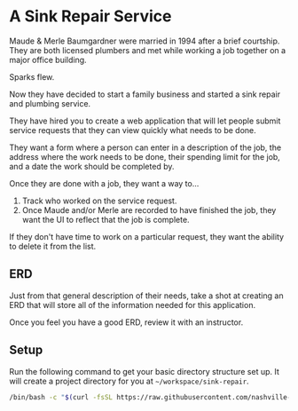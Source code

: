 # A Sink Repair Service

Maude &amp; Merle Baumgardner were married in 1994 after a brief courtship. They are both licensed plumbers and met while working a job together on a major office building.

Sparks flew.

Now they have decided to start a family business and started a sink repair and plumbing service.

They have hired you to create a web application that will let people submit service requests that they can view quickly what needs to be done.

They want a form where a person can enter in a description of the job, the address where the work needs to be done, their spending limit for the job, and a date the work should be completed by.

Once they are done with a job, they want a way to...

1. Track who worked on the service request.
2. Once Maude and/or Merle are recorded to have finished the job, they want the UI to reflect that the job is complete.

If they don't have time to work on a particular request, they want the ability to delete it from the list.

## ERD

Just from that general description of their needs, take a shot at creating an ERD that will store all of the information needed for this application.

Once you feel you have a good ERD, review it with an instructor.

## Setup

Run the following command to get your basic directory structure set up. It will create a project directory for you at `~/workspace/sink-repair`.

```sh
/bin/bash -c "$(curl -fsSL https://raw.githubusercontent.com/nashville-software-school/client-side-mastery/cohort-50/book-5-a-sink-repair/chapters/scripts/sink-repair-setup.sh)"
```